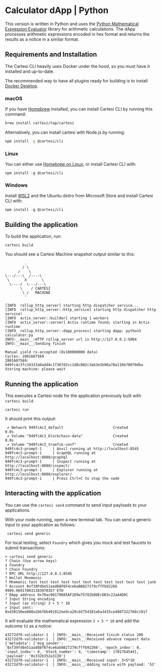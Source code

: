# Calculator dApp | Python

This version is written in Python and uses the [Python Mathematical Expression Evaluator](https://pypi.org/project/py-expression-eval/) library for arithmetic calculations. The dApp processes arithmetic expressions encoded in hex format and returns the results as a notice in a similar format.

## Requirements and Installation

The Cartesi CLI heavily uses Docker under the hood, so you must have it installed and up-to-date.

The recommended way to have all plugins ready for building is to install [Docker Desktop](https://www.docker.com/products/docker-desktop/).

### macOS

If you have [Homebrew](https://brew.sh/) installed, you can install Cartesi CLI by running this command:

```bash
brew install cartesi/tap/cartesi
```

Alternatively, you can install cartesi with Node.js by running:

```bash
npm install -g @cartesi/cli
```

### Linux

You can either use [Homebrew on Linux](https://docs.brew.sh/Homebrew-on-Linux), or install Cartesi CLI with:

```
npm install -g @cartesi/cli
```

### Windows

Install [WSL2](https://learn.microsoft.com/en-us/windows/wsl/install) and the Ubuntu dsitro from Microsoft Store and install Cartesi CLI with:

```
npm install -g @cartesi/cli
```

## Building the application

To build the application, run:

```
cartesi build
```

You should see a Cartesi Machine snapshot output similar to this:

```
         .
        / \
      /    \
\---/---\  /----\
 \       X       \
  \----/  \---/---\
       \    / CARTESI
        \ /   MACHINE
         '

[INFO  rollup_http_server] starting http dispatcher service...
[INFO  rollup_http_server::http_service] starting http dispatcher http service!
[INFO  actix_server::builder] starting 1 workers
[INFO  actix_server::server] Actix runtime found; starting in Actix runtime
[INFO  rollup_http_server::dapp_process] starting dapp: python3 calculator.py
INFO:__main__:HTTP rollup_server url is http://127.0.0.1:5004
INFO:__main__:Sending finish

Manual yield rx-accepted (0x100000000 data)
Cycles: 2801607569
2801607569: 949fc4c3fc34333a0add4c1f367d2cc1d8c802c3ab3e5b96a78a116b78070dba
Storing machine: please wait
```

## Running the application

This executes a Cartesi node for the application previously built with `cartesi build`.

```
cartesi run
```

It should print this output:

```
 ✔ Network 949fc4c3_default                       Created                                                                                                                                              0.0s
 ✔ Volume "949fc4c3_blockchain-data"              Created                                                                                                                                              0.0s
 ✔ Volume "949fc4c3_traefik-conf"                 Created
949fc4c3-prompt-1     | Anvil running at http://localhost:8545
949fc4c3-prompt-1     | GraphQL running at http://localhost:8080/graphql
949fc4c3-prompt-1     | Inspect running at http://localhost:8080/inspect/
949fc4c3-prompt-1     | Explorer running at http://localhost:8080/explorer/
949fc4c3-prompt-1     | Press Ctrl+C to stop the node
```

## Interacting with the application

You can use the `cartesi send` command to send input payloads to your applications.

With your node running, open a new terminal tab. You can send a generic input to your application as follows:

```shell
 cartesi send generic
```

For local testing, select `Foundry` which gives you mock and test faucets to submit transactions:

```
> cartesi send generic
? Chain (Use arrow keys)
❯ Foundry
? Chain Foundry
? RPC URL http://127.0.0.1:8545
? Wallet Mnemonic
? Mnemonic test test test test test test test test test test test junk
? Account 0xf39Fd6e51aad88F6F4ce6aB8827279cffFb92266 9999.969170031383970357 ETH
? DApp address 0x70ac08179605AF2D9e75782b8DEcDD3c22aA4D0C
? Input String encoding
? Input (as string) 3 + 5 * 10
✔ Input sent: 0xd30150ee888a2bbf6b491812ee9ca28cb5754381eba3415ce4087322768c191f
```

It will evaluate the mathematical expression `3 + 5 * 10` and add the outcome `53` as a notice:

```
43272d70-validator-1  | INFO:__main__:Received finish status 200
43272d70-validator-1  | INFO:__main__:Received advance request data {'metadata': {'msg_sender': '0xf39fd6e51aad88f6f4ce6ab8827279cfffb92266', 'epoch_index': 0, 'input_index': 0, 'block_number': 9, 'timestamp': 1701764544}, 'payload': '0x332b352a3130'}
43272d70-validator-1  | INFO:__main__:Received input: 3+5*10
43272d70-validator-1  | INFO:__main__:Adding notice with payload: '53'
```

